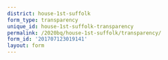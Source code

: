 ```yaml
---
district: house-1st-suffolk
form_type: transparency
unique_id: house-1st-suffolk-transparency
permalink: /2020bq/house-1st-suffolk/transparency/
form_id: '201707123019141'
layout: form
---
```

